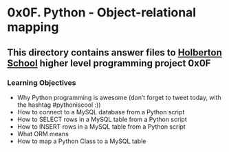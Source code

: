 # 0x0F. Python - Object-relational mapping
## This directory contains answer files to [Holberton School](https://www.holbertonschool.com/) higher level programming project 0x0F

### Learning Objectives
* Why Python programming is awesome (don’t forget to tweet today, with the hashtag #pythoniscool :))
* How to connect to a MySQL database from a Python script
* How to SELECT rows in a MySQL table from a Python script
* How to INSERT rows in a MySQL table from a Python script
* What ORM means
* How to map a Python Class to a MySQL table